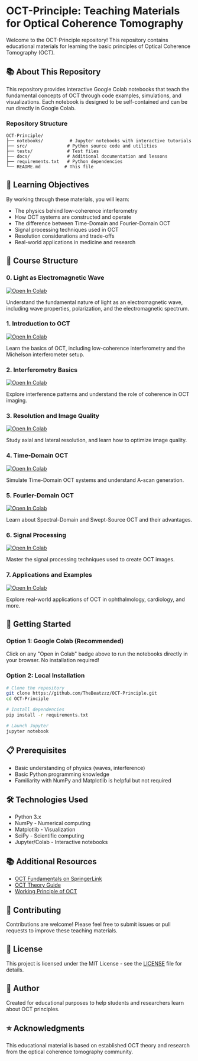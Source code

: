 # OCT-Principle: Teaching Materials for Optical Coherence Tomography

Welcome to the OCT-Principle repository! This repository contains educational materials for learning the basic principles of Optical Coherence Tomography (OCT).

## 📚 About This Repository

This repository provides interactive Google Colab notebooks that teach the fundamental concepts of OCT through code examples, simulations, and visualizations. Each notebook is designed to be self-contained and can be run directly in Google Colab.

### Repository Structure

```
OCT-Principle/
├── notebooks/          # Jupyter notebooks with interactive tutorials
├── src/               # Python source code and utilities
├── tests/             # Test files
├── docs/              # Additional documentation and lessons
├── requirements.txt   # Python dependencies
└── README.md         # This file
```

## 🎯 Learning Objectives

By working through these materials, you will learn:
- The physics behind low-coherence interferometry
- How OCT systems are constructed and operate
- The difference between Time-Domain and Fourier-Domain OCT
- Signal processing techniques used in OCT
- Resolution considerations and trade-offs
- Real-world applications in medicine and research

## 📖 Course Structure
### 0. Light as Electromagnetic Wave
[![Open In Colab](https://colab.research.google.com/assets/colab-badge.svg)](https://colab.research.google.com/github/TheBeatzzz/OCT-Principle/blob/main/notebooks/intro_1_EM_Wave.ipynb)

Understand the fundamental nature of light as an electromagnetic wave, including wave properties, polarization, and the electromagnetic spectrum.

### 1. Introduction to OCT
[![Open In Colab](https://colab.research.google.com/assets/colab-badge.svg)](https://colab.research.google.com/github/TheBeatzzz/OCT-Principle/blob/main/notebooks/01_Introduction_to_OCT.ipynb)

Learn the basics of OCT, including low-coherence interferometry and the Michelson interferometer setup.

### 2. Interferometry Basics
[![Open In Colab](https://colab.research.google.com/assets/colab-badge.svg)](https://colab.research.google.com/github/TheBeatzzz/OCT-Principle/blob/main/notebooks/02_Interferometry_Basics.ipynb)

Explore interference patterns and understand the role of coherence in OCT imaging.

### 3. Resolution and Image Quality
[![Open In Colab](https://colab.research.google.com/assets/colab-badge.svg)](https://colab.research.google.com/github/TheBeatzzz/OCT-Principle/blob/main/notebooks/03_Resolution_and_Image_Quality.ipynb)

Study axial and lateral resolution, and learn how to optimize image quality.

### 4. Time-Domain OCT
[![Open In Colab](https://colab.research.google.com/assets/colab-badge.svg)](https://colab.research.google.com/github/TheBeatzzz/OCT-Principle/blob/main/notebooks/04_Time_Domain_OCT.ipynb)

Simulate Time-Domain OCT systems and understand A-scan generation.

### 5. Fourier-Domain OCT
[![Open In Colab](https://colab.research.google.com/assets/colab-badge.svg)](https://colab.research.google.com/github/TheBeatzzz/OCT-Principle/blob/main/notebooks/05_Fourier_Domain_OCT.ipynb)

Learn about Spectral-Domain and Swept-Source OCT and their advantages.

### 6. Signal Processing
[![Open In Colab](https://colab.research.google.com/assets/colab-badge.svg)](https://colab.research.google.com/github/TheBeatzzz/OCT-Principle/blob/main/notebooks/06_Signal_Processing.ipynb)

Master the signal processing techniques used to create OCT images.

### 7. Applications and Examples
[![Open In Colab](https://colab.research.google.com/assets/colab-badge.svg)](https://colab.research.google.com/github/TheBeatzzz/OCT-Principle/blob/main/notebooks/07_Applications.ipynb)

Explore real-world applications of OCT in ophthalmology, cardiology, and more.

## 🚀 Getting Started

### Option 1: Google Colab (Recommended)
Click on any "Open in Colab" badge above to run the notebooks directly in your browser. No installation required!

### Option 2: Local Installation
```bash
# Clone the repository
git clone https://github.com/TheBeatzzz/OCT-Principle.git
cd OCT-Principle

# Install dependencies
pip install -r requirements.txt

# Launch Jupyter
jupyter notebook
```

## 📋 Prerequisites

- Basic understanding of physics (waves, interference)
- Basic Python programming knowledge
- Familiarity with NumPy and Matplotlib is helpful but not required

## 🛠️ Technologies Used

- Python 3.x
- NumPy - Numerical computing
- Matplotlib - Visualization
- SciPy - Scientific computing
- Jupyter/Colab - Interactive notebooks

## 📚 Additional Resources

- [OCT Fundamentals on SpringerLink](https://link.springer.com/chapter/10.1007/978-3-031-99410-4_3)
- [OCT Theory Guide](https://dss-optical.com/guides/optical-coherence-tomography-theory/)
- [Working Principle of OCT](https://octresearch.org/the-center/oct-and-biomedical-optics/working-principle-of-oct/)

## 🤝 Contributing

Contributions are welcome! Please feel free to submit issues or pull requests to improve these teaching materials.

## 📄 License

This project is licensed under the MIT License - see the [LICENSE](LICENSE) file for details.

## 👥 Author

Created for educational purposes to help students and researchers learn about OCT principles.

## ⭐ Acknowledgments

This educational material is based on established OCT theory and research from the optical coherence tomography community.
